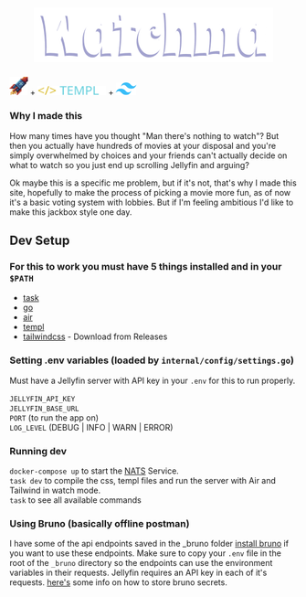 ## <p align="center">![Watchma](public/watchma.png)</p>

<a  target="_blank" href="https://data-star.dev/" ><img src="public/datastar-rocket.png" width="32"/></a> + <a target="_blank" href="https://templ.guide/"><img src="public/templ.svg" width="120"/></a> + <a target="_blank" href="https://tailwindcss.com/"><img src="public/tailwind.png" width="36"/></a>

### Why I made this
How many times have you thought "Man there's nothing to watch"? But then you actually have hundreds of movies at your disposal and you're simply overwhelmed by choices and your friends can't actually decide on what to watch so you just end up scrolling Jellyfin and arguing?

Ok maybe this is a specific me problem, but if it's not, that's why I made this site, hopefully to make the process of picking a movie more fun, as of now it's a basic voting system with lobbies. But if I'm feeling ambitious I'd like to make this jackbox style one day.

## Dev Setup

### For this to work you must have 5 things installed and in your `$PATH`
- [task](https://github.com/go-task/task?tab=readme-ov-file)
- [go](https://go.dev/doc/install)
- [air](https://github.com/air-verse/air)
- [templ](https://github.com/a-h/templ?tab=readme-ov-file)
- [tailwindcss](https://github.com/tailwindlabs/tailwindcss/) - Download from Releases

### Setting .env variables (loaded by `internal/config/settings.go`)
Must have a Jellyfin server with API key in your `.env` for this to run properly.

`JELLYFIN_API_KEY`  
`JELLYFIN_BASE_URL`  
`PORT`  (to run the app on)  
`LOG_LEVEL` (DEBUG | INFO | WARN | ERROR)

### Running dev
`docker-compose up` to start the [NATS](https://nats.io/) Service.  
`task dev` to compile the css, templ files and run the server with Air and Tailwind in watch mode.  
`task` to see all available commands

### Using Bruno (basically offline postman)
I have some of the api endpoints saved in the _bruno folder [install bruno](https://www.usebruno.com/) if you want to use these endpoints. Make sure to copy your `.env` file in the root of the `_bruno` directory so the endpoints can use the environment variables in their requests. Jellyfin requires an API key in each of it's requests. [here's](https://docs.usebruno.com/secrets-management/dotenv-file) some info on how to store bruno secrets.

